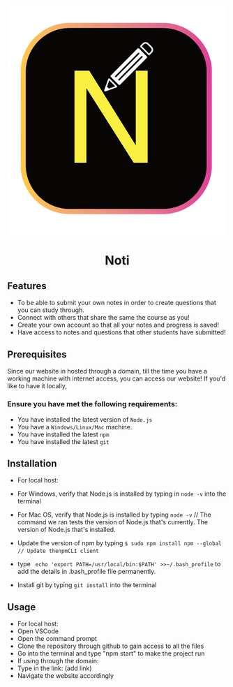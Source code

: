 ![Getting Started](applogo.png)
<h1 align="center"><strong>Noti</strong></h1>

## Features

- To be able to submit your own notes in order to create questions that you can study through.
- Connect with others that share the same the course as you!
- Create your own account so that all your notes and progress is saved!
- Have access to notes and questions that other students have submitted!


## Prerequisites
Since our website in hosted through a domain, till the time you have a working machine with internet access, you can access our website! If you'd like to have it locally,

### Ensure you have met the following requirements: 
- You have installed the latest version of ` Node.js `
- You have a ` Windows/Linux/Mac ` machine. 
- You have installed the latest ` npm `
- You have installed the latest ` git `


## Installation
- For local host:

- For Windows, verify that Node.js is installed by typing in ` node -v ` into the terminal 
- For Mac OS, verify that Node.js is installed by typing ` node -v ` // The command we ran tests the version of Node.js that's currently. The version of Node.js that's installed. 
- Update the version of npm by typing ` $ sudo npm install npm --global // Update thenpmCLI client `
- type ` echo 'export PATH=/usr/local/bin:$PATH' >>~/.bash_profile`  to add the details in .bash_profile file permanently.
- Install git by typing `git install` into the terminal

## Usage
- For local host:
- Open VSCode
- Open the command prompt
- Clone the repository through github to gain access to all the files
- Go into the terminal and type "npm start" to make the project run
- If using through the domain:
- Type in the link: (add link)
- Navigate the website accordingly








